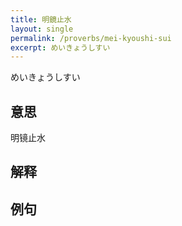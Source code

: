 ```yaml
---
title: 明鏡止水
layout: single
permalink: /proverbs/mei-kyoushi-sui
excerpt: めいきょうしすい
---
```


めいきょうしすい

## 意思

明镜止水

## 解释

## 例句

